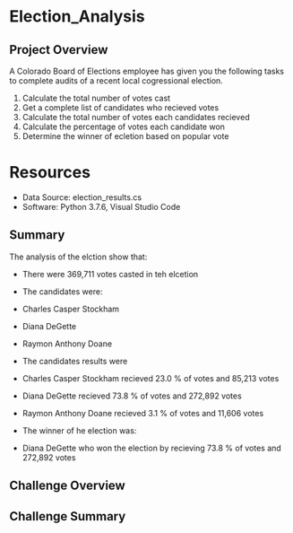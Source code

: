 # Election_Analysis

## Project Overview
A Colorado Board of Elections employee has given you the following tasks to complete audits of a recent local cogressional election.

1. Calculate the total number of votes cast
2. Get a complete list of candidates who recieved votes
3. Calculate the total number of votes each candidates recieved
4. Calculate the percentage of votes each candidate won
5. Determine the winner of ecletion based on popular vote

# Resources
- Data Source: election_results.cs
- Software: Python 3.7.6, Visual Studio Code

## Summary
The analysis of the elction show that:
- There were 369,711 votes casted in teh elcetion
- The candidates were:
-   Charles Casper Stockham
-   Diana DeGette
-   Raymon Anthony Doane

- The candidates results were
-   Charles Casper Stockham recieved 23.0 % of votes and 85,213 votes
-   Diana DeGette recieved 73.8 % of votes and 272,892 votes
-   Raymon Anthony Doane recieved 3.1 % of votes and 11,606 votes

- The winner of he election was: 
-   Diana DeGette who won the election by recieving 73.8 % of votes and 272,892 votes

## Challenge Overview

## Challenge Summary
